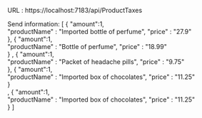 URL : https://localhost:7183/api/ProductTaxes

Send information:
[
    { 
        "amount":1,     
    "productName" : "Imported bottle of perfume",
     "price" : "27.9"   
    },
   { 
        "amount":1,     
    "productName" : "Bottle of perfume",
     "price" : "18.99"   
    } ,
    { 
        "amount":1,     
    "productName" : "Packet of headache pills",
     "price" : "9.75"   
    },
   { 
        "amount":1,     
    "productName" : "Imported box of chocolates",
     "price" : "11.25"   
    }  
    ,
   { 
        "amount":1,     
    "productName" : "Imported box of chocolates",
     "price" : "11.25"   
    } 
]
